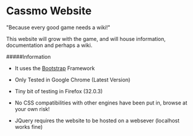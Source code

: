 Cassmo Website
=======================

"Because every good game needs a wiki!"

This website will grow with the game, and will house information, documentation and perhaps a wiki.

#####Information
- It uses the [Bootstrap](http://getbootstrap.com/) Framework

- Only Tested in Google Chrome (Latest Version)

- Tiny bit of testing in Firefox (32.0.3)

- No CSS compatibilities with other engines have been put in, browse at your own risk!

- JQuery requires the website to be hosted on a websever (localhost works fine)
